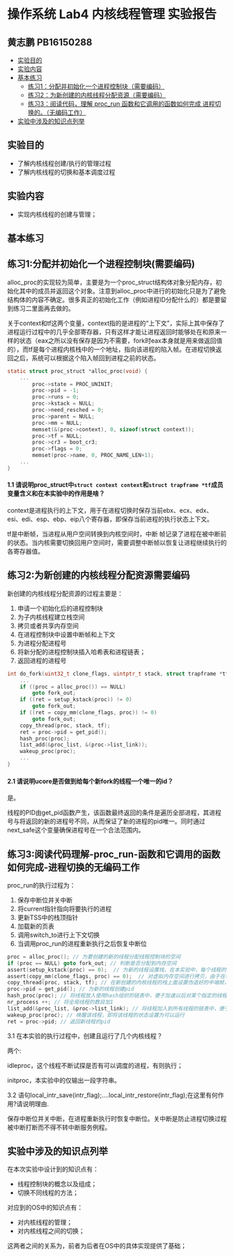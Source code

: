 # 操作系统 Lab4 内核线程管理 实验报告

## 黄志鹏 PB16150288

* [实验目的](#实验目的)
* [实验内容](#实验内容)
* [基本练习](#基本练习)
	* [练习1：分配并初始化一个进程控制块（需要编码）](#练习1:分配并初始化一个进程控制块(需要编码))
	* [练习2：为新创建的内核线程分配资源（需要编码）](#练习2:为新创建的内核线程分配资源需要编码)
	* [练习3：阅读代码，理解 proc_run 函数和它调用的函数如何完成 进程切换的。（无编码工作）](#练习3:阅读代码理解-proc_run-函数和它调用的函数如何完成-进程切换的无编码工作)
* [实验中涉及的知识点列举](#实验中涉及的知识点列举)

## 实验目的

- 了解内核线程创建/执行的管理过程
- 了解内核线程的切换和基本调度过程

## 实验内容

- 实现内核线程的创建与管理；

## 基本练习

## 练习1:分配并初始化一个进程控制块(需要编码)

alloc_proc的实现较为简单，主要是为一个proc_struct结构体对象分配内存，初始化其中的成员并返回这个对象。注意到alloc_proc中进行的初始化只是为了避免结构体的内容不确定。很多真正的初始化工作（例如进程ID分配什么的）都是要留到练习二里面再去做的。

关于context和tf这两个变量，context指的是进程的“上下文”，实际上其中保存了进程运行过程中的几乎全部寄存器，只有这样才能让进程返回时能够处在和原来一样的状态（eax之所以没有保存是因为不需要，fork时eax本身就是用来做返回值的），而tf是每个进程内核栈中的一个地址，指向该进程的陷入帧。在进程切换返回之后，系统可以根据这个陷入帧回到进程之前的状态。

```c
static struct proc_struct *alloc_proc(void) {
    ...
        proc->state = PROC_UNINIT;
        proc->pid = -1;
        proc->runs = 0;
        proc->kstack = NULL;
        proc->need_resched = 0;
        proc->parent = NULL;
        proc->mm = NULL;
        memset(&(proc->context), 0, sizeof(struct context));
        proc->tf = NULL;
        proc->cr3 = boot_cr3;
        proc->flags = 0;
        memset(proc->name, 0, PROC_NAME_LEN+1);
	...
}
```

#### 1.1 请说明proc_struct中`struct context context`和`struct trapframe *tf`成员变量含义和在本实验中的作用是啥？

context是进程执行的上下文，用于在进程切换时保存当前ebx、ecx、edx、esi、edi、esp、ebp、eip八个寄存器，即保存当前进程的执行状态上下文。

tf是中断帧，当进程从用户空间转换到内核空间时，中断
帧记录了进程在被中断前的状态。当内核需要切换回用户空间时，需要调整中断帧以恢复让进程继续执行的各寄存器值。

## 练习2:为新创建的内核线程分配资源需要编码

新创建的内核线程分配资源的过程主要是：

1. 申请一个初始化后的进程控制块
2. 为子内核线程建立栈空间
3. 拷贝或者共享内存空间
4. 在进程控制块中设置中断帧和上下文
5. 为进程分配进程号
6. 将新分配的进程控制块插入哈希表和进程链表；
7. 返回进程的进程号

```c
int do_fork(uint32_t clone_flags, uintptr_t stack, struct trapframe *tf) {
	...
    if ((proc = alloc_proc()) == NULL)
        goto fork_out;
    if ((ret = setup_kstack(proc)) != 0)
        goto fork_out;
    if ((ret = copy_mm(clone_flags, proc)) != 0)
        goto fork_out;
    copy_thread(proc, stack, tf);
    ret = proc->pid = get_pid();
    hash_proc(proc);
    list_add(&proc_list, &(proc->list_link));
    wakeup_proc(proc);
	...
}
```

#### 2.1 请说明ucore是否做到给每个新fork的线程一个唯一的id？
是。

线程的PID由get_pid函数产生，该函数最终返回的条件是遍历全部进程，其进程号与将返回的新的进程号不同，从而保证了新的进程的pid唯一。同时通过next_safe这个变量确保进程号在一个合法范围内。

## 练习3:阅读代码理解-proc_run-函数和它调用的函数如何完成-进程切换的无编码工作

proc_run的执行过程为：

1. 保存中断位并关中断
2. 将current指针指向将要执行的进程
3. 更新TSS中的栈顶指针
4. 加载新的页表
5. 调用switch_to进行上下文切换
6. 当调用proc_run的进程重新执行之后恢复中断位

```c
proc = alloc_proc(); // 为要创建的新的线程分配线程控制块的空间
if (proc == NULL) goto fork_out; // 判断是否分配到内存空间
assert(setup_kstack(proc) == 0);  // 为新的线程设置栈，在本实验中，每个线程的栈的大小初始均为2个Page, 即8KB
assert(copy_mm(clone_flags, proc) == 0);  // 对虚拟内存空间进行拷贝，由于在本实验中，内核线程之间共享一个虚拟内存空间，因此实际上该函数不需要进行任何操作
copy_thread(proc, stack, tf); // 在新创建的内核线程的栈上面设置伪造好的中端帧，便于后文中利用iret命令将控制权转移给新的线程
proc->pid = get_pid(); // 为新的线程创建pid
hash_proc(proc); // 将线程放入使用hash组织的链表中，便于加速以后对某个指定的线程的查找
nr_process ++; // 将全局线程的数目加1
list_add(&proc_list, &proc->list_link); // 将线程加入到所有线程的链表中，便于进行调度
wakeup_proc(proc); // 唤醒该线程，即将该线程的状态设置为可以运行
ret = proc->pid; // 返回新线程的pid
```


3.1 在本实验的执行过程中，创建且运行了几个内核线程？

两个:

idleproc，这个线程不断试探是否有可以调度的进程，有则执行；

initproc，本实验中的仅输出一段字符串。

3.2 语句local_intr_save(intr_flag);....local_intr_restore(intr_flag);在这里有何作用?请说明理由.

保存中断位并关中断，在进程重新执行时恢复中断位。关中断是防止进程切换过程被中断打断而不得不转中断服务例程。

## 实验中涉及的知识点列举

在本次实验中设计到的知识点有：

- 线程控制块的概念以及组成；
- 切换不同线程的方法；

对应到的OS中的知识点有：

- 对内核线程的管理；
- 对内核线程之间的切换；

这两者之间的关系为，前者为后者在OS中的具体实现提供了基础；